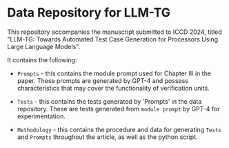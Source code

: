 # Data Repository for LLM-TG

This repository accompanies the manuscript submitted to ICCD 2024, titled "LLM-TG: Towards Automated Test Case Generation for Processors Using Large Language Models".

It contains the following:

- `Prompts` - this contains the module prompt used for Chapter III in the paper.  These prompts are generated by GPT-4 and possess characteristics that may cover the functionality of verification units.

- `Tests` - this contains the tests generated by 'Prompts' in the data repository.  These are tests generated from `module prompt` by GPT-4 for experimentation.

- `Methodology` - this contains the procedure and data for generating `Tests` and `Prompts` throughout the article, as well as the python script.
